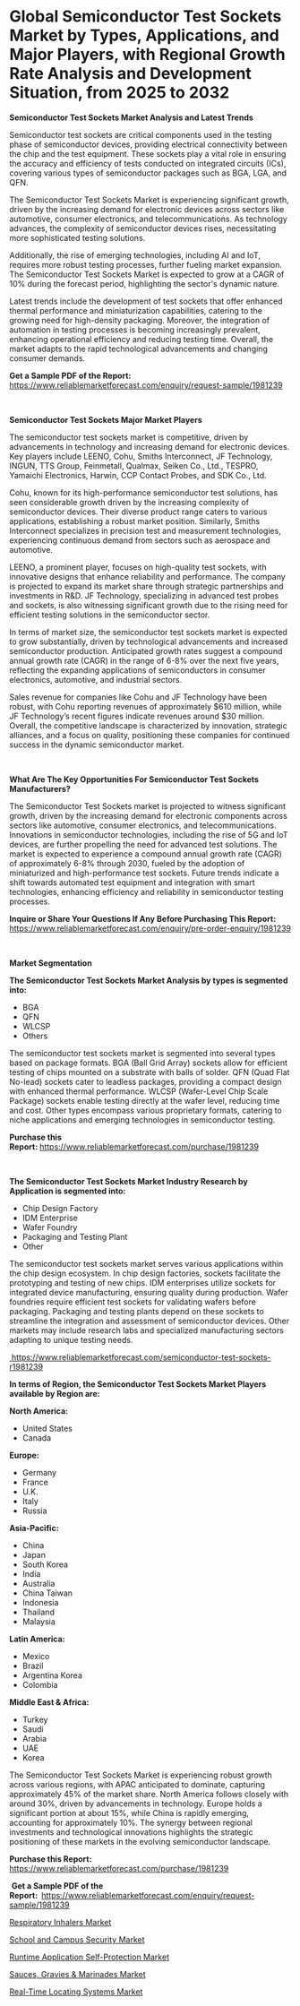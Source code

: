 <p><h1>Global Semiconductor Test Sockets Market by Types, Applications, and Major Players, with Regional Growth Rate Analysis and Development Situation, from 2025 to 2032</h1></p><p><strong>Semiconductor Test Sockets Market Analysis and Latest Trends</strong></p>
<p><p>Semiconductor test sockets are critical components used in the testing phase of semiconductor devices, providing electrical connectivity between the chip and the test equipment. These sockets play a vital role in ensuring the accuracy and efficiency of tests conducted on integrated circuits (ICs), covering various types of semiconductor packages such as BGA, LGA, and QFN. </p><p>The Semiconductor Test Sockets Market is experiencing significant growth, driven by the increasing demand for electronic devices across sectors like automotive, consumer electronics, and telecommunications. As technology advances, the complexity of semiconductor devices rises, necessitating more sophisticated testing solutions. </p><p>Additionally, the rise of emerging technologies, including AI and IoT, requires more robust testing processes, further fueling market expansion. The Semiconductor Test Sockets Market is expected to grow at a CAGR of 10% during the forecast period, highlighting the sector's dynamic nature. </p><p>Latest trends include the development of test sockets that offer enhanced thermal performance and miniaturization capabilities, catering to the growing need for high-density packaging. Moreover, the integration of automation in testing processes is becoming increasingly prevalent, enhancing operational efficiency and reducing testing time. Overall, the market adapts to the rapid technological advancements and changing consumer demands.</p></p>
<p><strong>Get a Sample PDF of the Report:&nbsp;</strong> <a href="https://www.reliablemarketforecast.com/enquiry/request-sample/1981239?utm_campaign=1167&utm_medium=2&utm_source=Github&utm_content=ia&utm_term=28032025&utm_id=semiconductor-test-sockets">https://www.reliablemarketforecast.com/enquiry/request-sample/1981239</a></p>
<p>&nbsp;</p>
<p><strong>Semiconductor Test Sockets Major Market Players</strong></p>
<p><p>The semiconductor test sockets market is competitive, driven by advancements in technology and increasing demand for electronic devices. Key players include LEENO, Cohu, Smiths Interconnect, JF Technology, INGUN, TTS Group, Feinmetall, Qualmax, Seiken Co., Ltd., TESPRO, Yamaichi Electronics, Harwin, CCP Contact Probes, and SDK Co., Ltd.</p><p>Cohu, known for its high-performance semiconductor test solutions, has seen considerable growth driven by the increasing complexity of semiconductor devices. Their diverse product range caters to various applications, establishing a robust market position. Similarly, Smiths Interconnect specializes in precision test and measurement technologies, experiencing continuous demand from sectors such as aerospace and automotive.</p><p>LEENO, a prominent player, focuses on high-quality test sockets, with innovative designs that enhance reliability and performance. The company is projected to expand its market share through strategic partnerships and investments in R&D. JF Technology, specializing in advanced test probes and sockets, is also witnessing significant growth due to the rising need for efficient testing solutions in the semiconductor sector.</p><p>In terms of market size, the semiconductor test sockets market is expected to grow substantially, driven by technological advancements and increased semiconductor production. Anticipated growth rates suggest a compound annual growth rate (CAGR) in the range of 6-8% over the next five years, reflecting the expanding applications of semiconductors in consumer electronics, automotive, and industrial sectors.</p><p>Sales revenue for companies like Cohu and JF Technology have been robust, with Cohu reporting revenues of approximately $610 million, while JF Technology’s recent figures indicate revenues around $30 million. Overall, the competitive landscape is characterized by innovation, strategic alliances, and a focus on quality, positioning these companies for continued success in the dynamic semiconductor market.</p></p>
<p>&nbsp;</p>
<p><strong>What Are The Key Opportunities For Semiconductor Test Sockets Manufacturers?</strong></p>
<p><p>The Semiconductor Test Sockets market is projected to witness significant growth, driven by the increasing demand for electronic components across sectors like automotive, consumer electronics, and telecommunications. Innovations in semiconductor technologies, including the rise of 5G and IoT devices, are further propelling the need for advanced test solutions. The market is expected to experience a compound annual growth rate (CAGR) of approximately 6-8% through 2030, fueled by the adoption of miniaturized and high-performance test sockets. Future trends indicate a shift towards automated test equipment and integration with smart technologies, enhancing efficiency and reliability in semiconductor testing processes.</p></p>
<p><strong>Inquire or Share Your Questions If Any Before Purchasing This Report:</strong> <a href="https://www.reliablemarketforecast.com/enquiry/pre-order-enquiry/1981239?utm_campaign=1167&utm_medium=2&utm_source=Github&utm_content=ia&utm_term=28032025&utm_id=semiconductor-test-sockets">https://www.reliablemarketforecast.com/enquiry/pre-order-enquiry/1981239</a></p>
<p>&nbsp;</p>
<p><strong>Market Segmentation</strong></p>
<p><strong>The Semiconductor Test Sockets Market Analysis by types is segmented into:</strong></p>
<p><ul><li>BGA</li><li>QFN</li><li>WLCSP</li><li>Others</li></ul></p>
<p><p>The semiconductor test sockets market is segmented into several types based on package formats. BGA (Ball Grid Array) sockets allow for efficient testing of chips mounted on a substrate with balls of solder. QFN (Quad Flat No-lead) sockets cater to leadless packages, providing a compact design with enhanced thermal performance. WLCSP (Wafer-Level Chip Scale Package) sockets enable testing directly at the wafer level, reducing time and cost. Other types encompass various proprietary formats, catering to niche applications and emerging technologies in semiconductor testing.</p></p>
<p><strong>Purchase this Report:&nbsp;</strong><a href="https://www.reliablemarketforecast.com/purchase/1981239?utm_campaign=1167&utm_medium=2&utm_source=Github&utm_content=ia&utm_term=28032025&utm_id=semiconductor-test-sockets">https://www.reliablemarketforecast.com/purchase/1981239</a></p>
<p>&nbsp;</p>
<p><strong>The Semiconductor Test Sockets Market Industry Research by Application is segmented into:</strong></p>
<p><ul><li>Chip Design Factory</li><li>IDM Enterprise</li><li>Wafer Foundry</li><li>Packaging and Testing Plant</li><li>Other</li></ul></p>
<p><p>The semiconductor test sockets market serves various applications within the chip design ecosystem. In chip design factories, sockets facilitate the prototyping and testing of new chips. IDM enterprises utilize sockets for integrated device manufacturing, ensuring quality during production. Wafer foundries require efficient test sockets for validating wafers before packaging. Packaging and testing plants depend on these sockets to streamline the integration and assessment of semiconductor devices. Other markets may include research labs and specialized manufacturing sectors adapting to unique testing needs.</p></p>
<p><a href="https://www.reliablemarketforecast.com/semiconductor-test-sockets-r1981239?utm_campaign=1167&utm_medium=2&utm_source=Github&utm_content=ia&utm_term=28032025&utm_id=semiconductor-test-sockets">&nbsp;https://www.reliablemarketforecast.com/semiconductor-test-sockets-r1981239</a></p>
<p><strong>In terms of Region, the Semiconductor Test Sockets Market Players available by Region are:</strong></p>
<p>
    <p> <strong> North America: </strong>
        <ul>
            <li>United States</li>
            <li>Canada</li>
        </ul>
        </p> 
    <p> <strong> Europe: </strong>
        <ul>
            <li>Germany</li>
            <li>France</li>
            <li>U.K.</li>
            <li>Italy</li>
            <li>Russia</li>
        </ul>
        </p> 
    <p> <strong> Asia-Pacific: </strong>
        <ul>
            <li>China</li>
            <li>Japan</li>
            <li>South Korea</li>
            <li>India</li>
            <li>Australia</li>
            <li>China Taiwan</li>
            <li>Indonesia</li>
            <li>Thailand</li>
            <li>Malaysia</li>
        </ul>
        </p> 
    <p> <strong> Latin America: </strong>
        <ul>
            <li>Mexico</li>
            <li>Brazil</li>
            <li>Argentina Korea</li>
            <li>Colombia</li>
        </ul>
        </p> 
    <p> <strong> Middle East & Africa: </strong>
        <ul>
            <li>Turkey</li>
            <li>Saudi</li>
            <li>Arabia</li>
            <li>UAE</li>
            <li>Korea</li>
        </ul>
    </p>
    </p>
<p><p>The Semiconductor Test Sockets Market is experiencing robust growth across various regions, with APAC anticipated to dominate, capturing approximately 45% of the market share. North America follows closely with around 30%, driven by advancements in technology. Europe holds a significant portion at about 15%, while China is rapidly emerging, accounting for approximately 10%. The synergy between regional investments and technological innovations highlights the strategic positioning of these markets in the evolving semiconductor landscape.</p></p>
<p><strong>Purchase this Report: </strong><a href="https://www.reliablemarketforecast.com/purchase/1981239?utm_campaign=1167&utm_medium=2&utm_source=Github&utm_content=ia&utm_term=28032025&utm_id=semiconductor-test-sockets">https://www.reliablemarketforecast.com/purchase/1981239</a></p>
<p>&nbsp;<strong>Get a Sample PDF of the Report:&nbsp;&nbsp;</strong><a href="https://www.reliablemarketforecast.com/enquiry/request-sample/1981239?utm_campaign=1167&utm_medium=2&utm_source=Github&utm_content=ia&utm_term=28032025&utm_id=semiconductor-test-sockets">https://www.reliablemarketforecast.com/enquiry/request-sample/1981239</a></p>
<p><strong></strong></p>
<p><p><a href="https://github.com/hiwanatalak/Market-Research-Report-List-1/blob/main/respiratory-inhalers-market.md?utm_campaign=1167&utm_medium=2&utm_source=Github&utm_content=ia&utm_term=28032025&utm_id=semiconductor-test-sockets">Respiratory Inhalers Market</a></p><p><a href="https://github.com/langolaskark/Market-Research-Report-List-1/blob/main/school-and-campus-security-market.md?utm_campaign=1167&utm_medium=2&utm_source=Github&utm_content=ia&utm_term=28032025&utm_id=semiconductor-test-sockets">School and Campus Security Market</a></p><p><a href="https://github.com/mukaithaisia/Market-Research-Report-List-1/blob/main/runtime-application-self-protection-market.md?utm_campaign=1167&utm_medium=2&utm_source=Github&utm_content=ia&utm_term=28032025&utm_id=semiconductor-test-sockets">Runtime Application Self-Protection Market</a></p><p><a href="https://github.com/thatejanet4y/Market-Research-Report-List-1/blob/main/sauces-gravies-marinades-market.md?utm_campaign=1167&utm_medium=2&utm_source=Github&utm_content=ia&utm_term=28032025&utm_id=semiconductor-test-sockets">Sauces, Gravies & Marinades Market</a></p><p><a href="https://github.com/claracpegios/Market-Research-Report-List-1/blob/main/real-time-locating-systems-market.md?utm_campaign=1167&utm_medium=2&utm_source=Github&utm_content=ia&utm_term=28032025&utm_id=semiconductor-test-sockets">Real-Time Locating Systems Market</a></p></p>